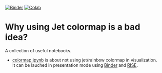 [![Binder](https://mybinder.org/badge_logo.svg)](https://mybinder.org/v2/gh/pinshuai/useful-notebooks/master?filepath=colormap.ipynb)
[![Colab](https://colab.research.google.com/assets/colab-badge.svg)](https://colab.research.google.com/github/pinshuai/useful-notebooks/blob/master "Open the repository in Google Colaboratory")

# Why using Jet colormap is a bad idea?

A collection of useful notebooks.

- [colormap.ipynb](./colormap.ipynb) is about not using jet/rainbow colormap in visualization. It can be lauched in presentation mode using [Binder](https://gke.mybinder.org/) and [RISE](https://github.com/damianavila/RISE). 
